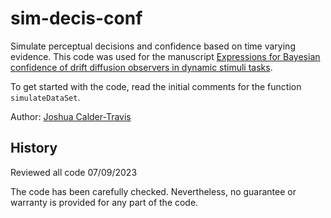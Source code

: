 # sim-decis-conf

Simulate perceptual decisions and confidence based on time varying evidence. This code was used for the manuscript [Expressions for Bayesian confidence of drift diffusion observers in dynamic stimuli tasks](https://www.biorxiv.org/content/10.1101/2020.02.25.965384v3.abstract). 

To get started with the code, read the initial comments for the function `simulateDataSet`.

Author: [Joshua Calder-Travis](https://scholar.google.com/citations?user=-9asgxcAAAAJ&hl=en)

## History 
Reviewed all code 07/09/2023

The code has been carefully checked. Nevertheless, no guarantee or warranty is provided for any part of the code.

